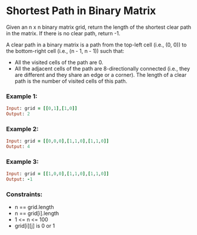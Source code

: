 # Shortest Path in Binary Matrix

Given an n x n binary matrix grid, return the length of the shortest clear path in the matrix. If there is no clear path, return -1.

A clear path in a binary matrix is a path from the top-left cell (i.e., (0, 0)) to the bottom-right cell (i.e., (n - 1, n - 1)) such that:

- All the visited cells of the path are 0.
- All the adjacent cells of the path are 8-directionally connected (i.e., they are different and they share an edge or a corner).
The length of a clear path is the number of visited cells of this path.

### Example 1:
```ruby
Input: grid = [[0,1],[1,0]]
Output: 2
```
### Example 2:
```ruby
Input: grid = [[0,0,0],[1,1,0],[1,1,0]]
Output: 4
```
### Example 3:
```ruby
Input: grid = [[1,0,0],[1,1,0],[1,1,0]]
Output: -1
```
### Constraints:

- n == grid.length
- n == grid[i].length
- 1 <= n <= 100
- grid[i][j] is 0 or 1